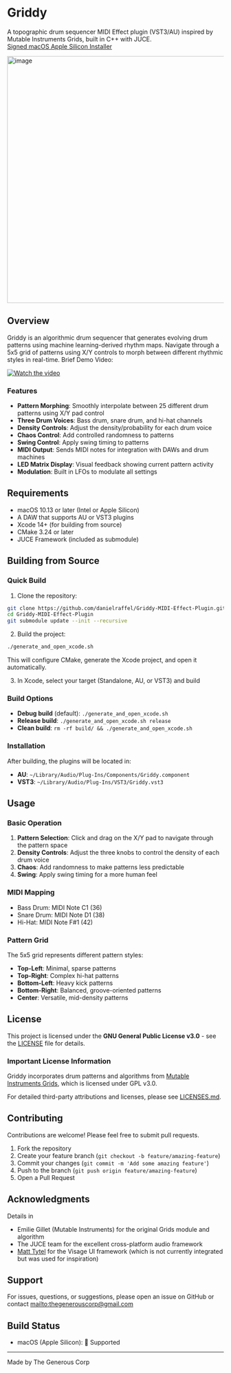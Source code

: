 # Griddy

A topographic drum sequencer MIDI Effect plugin (VST3/AU) inspired by Mutable Instruments Grids, built in C++ with JUCE.<br>
[Signed macOS Apple Silicon Installer](https://github.com/danielraffel/Griddy-MIDI-Effect-Plugin/releases/tag/1.0.1)

<img width="630" height="573" alt="image" src="https://github.com/user-attachments/assets/dc2e8f45-2b1b-4c44-9771-f8c14caad771" />

## Overview

Griddy is an algorithmic drum sequencer that generates evolving drum patterns using machine learning-derived rhythm maps. Navigate through a 5x5 grid of patterns using X/Y controls to morph between different rhythmic styles in real-time. Brief Demo Video:

[![Watch the video](https://img.youtube.com/vi/6K_gBFbkRlU/0.jpg)](https://youtu.be/6K_gBFbkRlU)

### Features

- **Pattern Morphing**: Smoothly interpolate between 25 different drum patterns using X/Y pad control
- **Three Drum Voices**: Bass drum, snare drum, and hi-hat channels
- **Density Controls**: Adjust the density/probability for each drum voice
- **Chaos Control**: Add controlled randomness to patterns
- **Swing Control**: Apply swing timing to patterns
- **MIDI Output**: Sends MIDI notes for integration with DAWs and drum machines
- **LED Matrix Display**: Visual feedback showing current pattern activity
- **Modulation**: Built in LFOs to modulate all settings 

## Requirements

- macOS 10.13 or later (Intel or Apple Silicon)
- A DAW that supports AU or VST3 plugins
- Xcode 14+ (for building from source)
- CMake 3.24 or later
- JUCE Framework (included as submodule)

## Building from Source

### Quick Build

1. Clone the repository:
```bash
git clone https://github.com/danielraffel/Griddy-MIDI-Effect-Plugin.git
cd Griddy-MIDI-Effect-Plugin
git submodule update --init --recursive
```

2. Build the project:
```bash
./generate_and_open_xcode.sh
```

This will configure CMake, generate the Xcode project, and open it automatically.

3. In Xcode, select your target (Standalone, AU, or VST3) and build

### Build Options

- **Debug build** (default): `./generate_and_open_xcode.sh`
- **Release build**: `./generate_and_open_xcode.sh release`
- **Clean build**: `rm -rf build/ && ./generate_and_open_xcode.sh`

### Installation

After building, the plugins will be located in:
- **AU**: `~/Library/Audio/Plug-Ins/Components/Griddy.component`
- **VST3**: `~/Library/Audio/Plug-Ins/VST3/Griddy.vst3`
  
## Usage

### Basic Operation

1. **Pattern Selection**: Click and drag on the X/Y pad to navigate through the pattern space
2. **Density Controls**: Adjust the three knobs to control the density of each drum voice
3. **Chaos**: Add randomness to make patterns less predictable
4. **Swing**: Apply swing timing for a more human feel

### MIDI Mapping

- Bass Drum: MIDI Note C1 (36)
- Snare Drum: MIDI Note D1 (38)
- Hi-Hat: MIDI Note F#1 (42)

### Pattern Grid

The 5x5 grid represents different pattern styles:
- **Top-Left**: Minimal, sparse patterns
- **Top-Right**: Complex hi-hat patterns
- **Bottom-Left**: Heavy kick patterns
- **Bottom-Right**: Balanced, groove-oriented patterns
- **Center**: Versatile, mid-density patterns

## License

This project is licensed under the **GNU General Public License v3.0** - see the [LICENSE](LICENSE) file for details.

### Important License Information

Griddy incorporates drum patterns and algorithms from [Mutable Instruments Grids](https://github.com/pichenettes/eurorack/tree/master/grids), which is licensed under GPL v3.0.

For detailed third-party attributions and licenses, please see <a href="LICENSES.md" target="_blank">LICENSES.md</a>.

## Contributing

Contributions are welcome! Please feel free to submit pull requests.

1. Fork the repository
2. Create your feature branch (`git checkout -b feature/amazing-feature`)
3. Commit your changes (`git commit -m 'Add some amazing feature'`)
4. Push to the branch (`git push origin feature/amazing-feature`)
5. Open a Pull Request

## Acknowledgments
Details in 
- Emilie Gillet (Mutable Instruments) for the original Grids module and algorithm
- The JUCE team for the excellent cross-platform audio framework
- [Matt Tytel](https://tytel.org) for the Visage UI framework (which is not currently integrated but was used for inspiration)

## Support

For issues, questions, or suggestions, please open an issue on GitHub or contact [mailto:thegenerouscorp@gmail.com](thegenerouscorp@gmail.com)

## Build Status

- macOS (Apple Silicon):  Supported

---

Made by The Generous Corp
